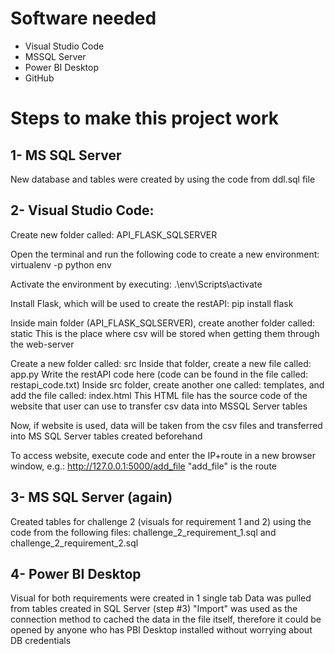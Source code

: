 
# Software needed

* Visual Studio Code
* MSSQL Server
* Power BI Desktop
* GitHub

# Steps to make this project work

## 1- MS SQL Server

New database and tables were created by using the code from ddl.sql file

## 2- Visual Studio Code:

Create new folder called: API_FLASK_SQLSERVER

Open the terminal and run the following code to create a new environment: virtualenv -p python env

Activate the environment by executing: .\env\Scripts\activate

Install Flask, which will be used to create the restAPI:
pip install flask

Inside main folder (API_FLASK_SQLSERVER), create another folder called: static
This is the place where csv will be stored when getting them through the web-server

Create a new folder called: src
Inside that folder, create a new file called: app.py
Write the restAPI code here (code can be found in the file called: restapi_code.txt)
Inside src folder, create another one called: templates, and add the file called: index.html
This HTML file has the source code of the website that user can use to transfer csv data into MSSQL Server tables

Now, if website is used, data will be taken from the csv files and transferred into MS SQL Server tables created beforehand

To access website, execute code and enter the IP+route in a new browser window, e.g.: http://127.0.0.1:5000/add_file
"add_file" is the route

## 3- MS SQL Server (again)

Created tables for challenge 2 (visuals for requirement 1 and 2) using the code from the following files:
challenge_2_requirement_1.sql and challenge_2_requirement_2.sql

## 4- Power BI Desktop

Visual for both requirements were created in 1 single tab
Data was pulled from tables created in SQL Server (step #3)
"Import" was used as the connection method to cached the data in the file itself, therefore it could be opened by anyone who has PBI Desktop installed without worrying about DB credentials
